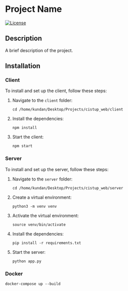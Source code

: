 # Project Name

[![License](https://img.shields.io/badge/license-MIT-blue.svg)](LICENSE)

## Description

A brief description of the project.


## Installation

### Client

To install and set up the client, follow these steps:

1. Navigate to the `client` folder:
    ```
    cd /home/kundan/Desktop/Projects/cistup_web/client
    ```

2. Install the dependencies:
    ```
    npm install
    ```

3. Start the client:
    ```
    npm start
    ```

### Server

To install and set up the server, follow these steps:

1. Navigate to the `server` folder:
    ```
    cd /home/kundan/Desktop/Projects/cistup_web/server
    ```

2. Create a virtual environment:
    ```
    python3 -m venv venv
    ```

3. Activate the virtual environment:
    ```
    source venv/bin/activate
    ```

4. Install the dependencies:
    ```
    pip install -r requirements.txt
    ```

5. Start the server:
    ```
    python app.py
    
    ```


### Docker
```
docker-compose up --build

```